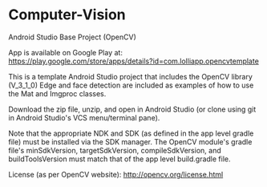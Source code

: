 # Computer-Vision
Android Studio Base Project (OpenCV)

App is available on Google Play at: https://play.google.com/store/apps/details?id=com.lolliapp.opencvtemplate

This is a template Android Studio project that includes the OpenCV library (V_3_1_0)
Edge and face detection are included as examples of how to use the Mat and Imgproc classes.

Download the zip file, unzip, and open in Android Studio (or clone using git in Android Studio's VCS menu/terminal pane).

Note that the appropriate NDK and SDK (as defined in the app level gradle file) must be installed via the SDK manager.
The OpenCV module's gradle file's minSdkVersion, targetSdkVersion, compileSdkVersion, and buildToolsVersion must match that of the app level build.gradle file.  

License (as per OpenCV website): http://opencv.org/license.html
